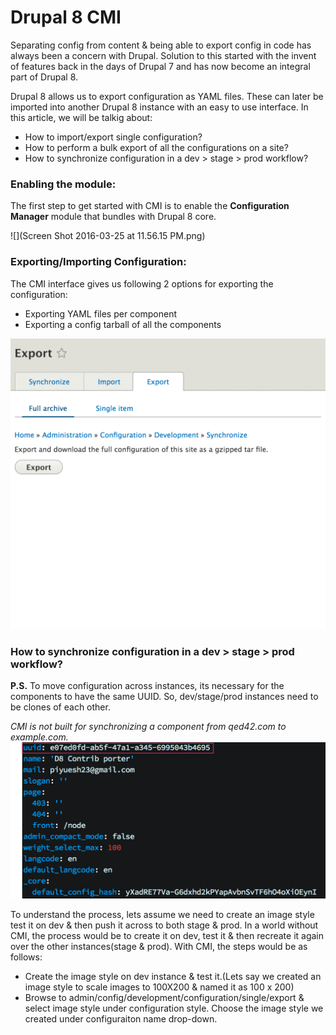 # Drupal 8 CMI

Separating config from content & being able to export config in code has always been a concern with Drupal. Solution to this started with the invent of features back in the days of Drupal 7 and has now become an integral part of Drupal 8.

Drupal 8 allows us to export configuration as YAML files. These can later be imported into another Drupal 8 instance with an easy to use interface. In this article, we will be talkig about:
* How to import/export single configuration?
* How to perform a bulk export of all the configurations on a site?
* How to synchronize configuration in a dev > stage > prod workflow?


### Enabling the module:
The  first step to get started with CMI is to enable the **Configuration Manager** module that bundles with Drupal 8 core.

![](Screen Shot 2016-03-25 at 11.56.15 PM.png)

### Exporting/Importing Configuration:
The CMI interface gives us following 2 options for exporting the configuration:
* Exporting YAML files per component
* Exporting a config tarball of all the components

![](export_multiple_single.gif)

### How to synchronize configuration in a dev > stage > prod workflow?
**P.S.** To move configuration across instances, its necessary for the components to have the same UUID. So, dev/stage/prod instances need to be clones of each other. 

 *CMI is not built for synchronizing a component from qed42.com to example.com.*
![](uuid_yml.png)

To understand the process, lets assume we need to create an image style test it on dev & then push it across to both stage & prod. In a world without CMI, the process would be to create it on dev, test it & then recreate it again over the other instances(stage & prod). With CMI, the steps would be as follows:
* Create the image style on dev instance & test it.(Lets say we created an image style to scale images to 100X200 & named it as 100 x 200)
* Browse to admin/config/development/configuration/single/export & select image style under configuration style. Choose the image style we created under configuraiton name drop-down.


